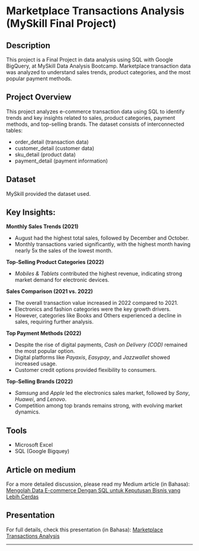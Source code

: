 # Marketplace Transactions Analysis (MySkill Final Project)

## Description
This project is a Final Project in data analysis using SQL with Google BigQuery, at MySkill Data Analysis Bootcamp. 
Marketplace transaction data was analyzed to understand sales trends, product categories, and the most popular payment methods.

## Project Overview
This project analyzes e-commerce transaction data using SQL to identify trends and key insights related to sales, product categories, payment methods, and top-selling brands. The dataset consists of interconnected tables:
- order_detail (transaction data)
- customer_detail (customer data)
- sku_detail (product data)
- payment_detail (payment information)

## Dataset
MySkill provided the dataset used.

## Key Insights:
**Monthly Sales Trends (2021)**
- August had the highest total sales, followed by December and October.
- Monthly transactions varied significantly, with the highest month having nearly 5x the sales of the lowest month.

**Top-Selling Product Categories (2022)**
- *Mobiles & Tablets* contributed the highest revenue, indicating strong market demand for electronic devices.

**Sales Comparison (2021 vs. 2022)**
- The overall transaction value increased in 2022 compared to 2021.
- Electronics and fashion categories were the key growth drivers.
- However, categories like Books and Others experienced a decline in sales, requiring further analysis.

**Top Payment Methods (2022)**
- Despite the rise of digital payments, *Cash on Delivery (COD)* remained the most popular option.
- Digital platforms like *Payaxis*, *Easypay*, and *Jazzwallet* showed increased usage.
- Customer credit options provided flexibility to consumers.

**Top-Selling Brands (2022)**
- *Samsung* and *Apple* led the electronics sales market, followed by *Sony*, *Huawei*, and *Lenovo*.
- Competition among top brands remains strong, with evolving market dynamics.

## Tools
- Microsoft Excel
- SQL (Google Bigquey)

## Article on medium
For a more detailed discussion, please read my Medium article (in Bahasa):
[Mengolah Data E-commerce Dengan SQL untuk Keputusan Bisnis yang Lebih Cerdas](https://medium.com/@dyonsetio/mengolah-data-e-commerce-dengan-sql-untuk-keputusan-bisnis-yang-lebih-cerdas-b5d18ce6d365)

## Presentation
For full details, check this presentation (in Bahasa):
[Marketplace Transactions Analysis](https://github.com/dyonsetio21/data_analytics_portfolio/blob/main/sql_projects/Marketplace_Transactions/Marketplace_Transactions_Analysis.pdf)

---
